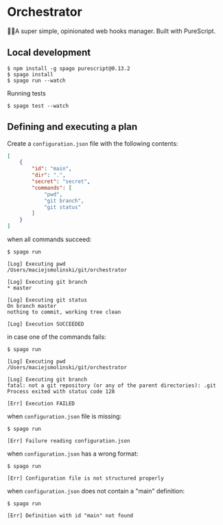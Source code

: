 # Orchestrator

🤹‍♂️A super simple, opinionated web hooks manager. Built with PureScript.

## Local development

```shell
$ npm install -g spago purescript@0.13.2
$ spago install
$ spago run --watch
```

Running tests

```shell
$ spago test --watch
```

## Defining and executing a plan

Create a `configuration.json` file with the following contents:

```json
[
    {
        "id": "main",
        "dir": ".",
        "secret": "secret",
        "commands": [
            "pwd",
            "git branch",
            "git status"
        ]
    }
]
```

when all commands succeed:

```shell
$ spago run

[Log] Executing pwd
/Users/maciejsmolinski/git/orchestrator

[Log] Executing git branch
* master

[Log] Executing git status
On branch master
nothing to commit, working tree clean

[Log] Execution SUCCEEDED
```

in case one of the commands fails:

```shell
$ spago run

[Log] Executing pwd
/Users/maciejsmolinski/git/orchestrator

[Log] Executing git branch
fatal: not a git repository (or any of the parent directories): .git
Process exited with status code 128

[Err] Execution FAILED
```

when `configuration.json` file is missing:

```shell
$ spago run

[Err] Failure reading configuration.json
```

when `configuration.json` has a wrong format:

```shell
$ spago run

[Err] Configuration file is not structured properly
```

when `configuration.json` does not contain a "main" definition:

```shell
$ spago run

[Err] Definition with id "main" not found
```
